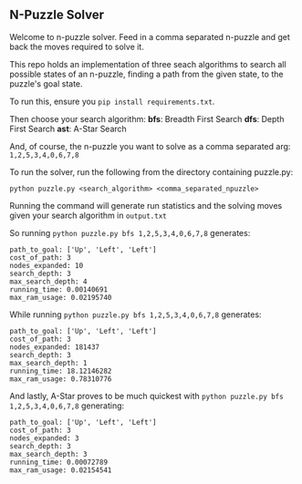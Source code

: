 ## N-Puzzle Solver

Welcome to n-puzzle solver. Feed in a comma separated n-puzzle and get back the moves required to solve it.

This repo holds an implementation of three seach algorithms to search all possible states of an n-puzzle, finding a path from the given state, to the puzzle's goal state.

To run this, ensure you `pip install requirements.txt`.

Then choose your search algorithm:
**bfs**: Breadth First Search
**dfs**: Depth First Search
**ast**: A-Star Search

And, of course, the n-puzzle you want to solve as a comma separated arg: `1,2,5,3,4,0,6,7,8`

To run the solver, run the following from the directory containing puzzle.py:

`python puzzle.py <search_algorithm> <comma_separated_npuzzle>`

Running the command will generate run statistics and the solving moves given your search algorithm in `output.txt`

So running `python puzzle.py bfs 1,2,5,3,4,0,6,7,8` generates:

```
path_to_goal: ['Up', 'Left', 'Left']
cost_of_path: 3
nodes_expanded: 10
search_depth: 3
max_search_depth: 4
running_time: 0.00140691
max_ram_usage: 0.02195740
```

While running `python puzzle.py bfs 1,2,5,3,4,0,6,7,8` generates:

```
path_to_goal: ['Up', 'Left', 'Left']
cost_of_path: 3
nodes_expanded: 181437
search_depth: 3
max_search_depth: 1
running_time: 18.12146282
max_ram_usage: 0.78310776
```

And lastly, A-Star proves to be much quickest with `python puzzle.py bfs 1,2,5,3,4,0,6,7,8` generating:

```
path_to_goal: ['Up', 'Left', 'Left']
cost_of_path: 3
nodes_expanded: 3
search_depth: 3
max_search_depth: 3
running_time: 0.00072789
max_ram_usage: 0.02154541
```



